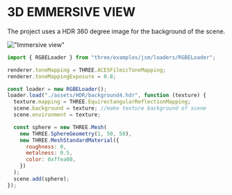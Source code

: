 # 3D EMMERSIVE VIEW

The project uses a HDR 360 degree image for the background of the scene.

!["Immersive view"]("/assets/images/view.png")

```js
import { RGBELoader } from "three/examples/jsm/loaders/RGBELoader";

renderer.toneMapping = THREE.ACESFilmicToneMapping;
renderer.toneMappingExposure = 0.8;

const loader = new RGBELoader();
loader.load("./assets/HDR/background4.hdr", function (texture) {
  texture.mapping = THREE.EquirectangularReflectionMapping;
  scene.background = texture; //make texture background of scene
  scene.environment = texture;

  const sphere = new THREE.Mesh(
    new THREE.SphereGeometry(1, 50, 50),
    new THREE.MeshStandardMaterial({
      roughness: 0,
      metalness: 0.5,
      color: 0xffea00,
    })
  );
  scene.add(sphere);
});
```
